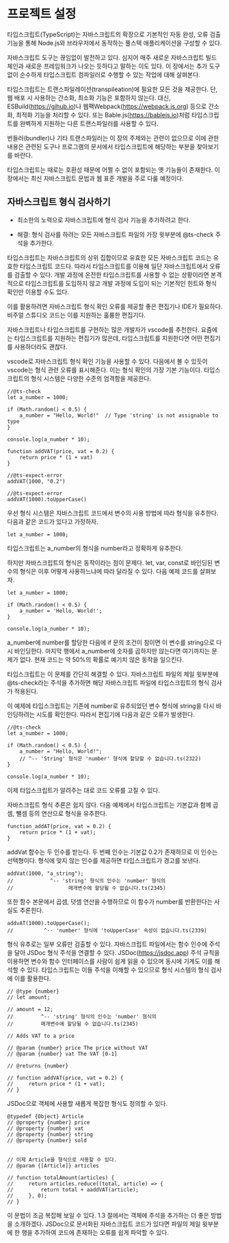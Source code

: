 # **프로젝트 설정**

타입스크립트(TypeScript)는 자바스크립트의 확장으로 기본적인 자동 완성, 오류 검출 기능을 통해 
Node.js와 브라우저에서 동작하는 풀스택 애플리케이션을 구성할 수 있다.

자바스크립트 도구는 끊임없이 발전하고 있다. 심지어 매주 새로운 자바스크립트 빌드 체인과 새로운 프레임워크가 나오는 듯하다고 말하는 이도 있다.
이 장에서는 추가 도구 없이 순수하게 타입스크립트 컴파일러로 수행할 수 있는 작업에 대해 살펴본다.

타입스크립트는 트랜스파일레이션(transpileation)에 필요한 모든 것을 제공한다. 단, 웹 배포 시 사용하는 간소화, 최소화 기능은 포함하지 않는다.
대신, ESBuild(https://gihub.io)나 웹팩Webpack(https://webpack.js.org) 등으로 간소화, 최적화 기능을 처리할 수 있다.
또는 Bable.js(https://bablejs.io)처럼 타입스크립트를 완벽하게 지원하는 다른 트랜스파일러를 사용할 수 있다.

번들러(bundler)나 기타 트랜스파일러는 이 장의 주제와는 관련이 없으므로 이에 관한 내용은 관련된 도구나 프로그램의 문서에서 타입스크립트에 
해당하는 부분을 찾아보기를 바란다.

타입스크립트는 때로는 호환성 때문에 어쩔 수 없이 포함되는 옛 기능들이 존재한다.
이 장에서는 최신 자바스크립트 문법과 웹 표준 개발을 주로 다룰 예정이다.

## **자바스크립트 형식 검사하기**

* 최소한의 노력으로 자바스크립트에 형식 검사 기능을 추가하려고 한다.

* 해결: 형식 검사를 하려는 모든 자바스크립트 파일의 가장 윗부분에 @ts-check 주석을 추가한다.

타입스크립트는 자바스크립트의 상위 집합이므로 유효한 모든 자바스크립트 코드는 유효한 타입스크립트 코드다.
따라서 타입스크립트를 이용해 일단 자바스크립트에서 오류를 검출할 수 있다.
개발 과정에 온전한 타입스크립트를 사용할 수 없는 상황이라면 본격적으로 타입스크립트를 도입하지 않고 개발 과정에 도입이 되는 기본적인 
힌트와 형식 확인만 이용할 수도 있다.

이를 활용하려면 자바스크립트 형식 확인 오류를 제공할 좋은 편집기나 IDE가 필요하다.
비주얼 스튜디오 코드는 이를 지원하는 훌륭한 편집기다.

자바스크립트나 타입스크립트를 구현하는 많은 개발자가 vscode를 추천한다.
요즘에는 타입스크립트를 지원하는 편집기가 많은데, 타입스크립트를 지원한다면 어떤 편집기를 사용하더라도 괜찮다.

vscode로 자바스크립트 형식 확인 기능을 사용할 수 있다.
다음에서 볼 수 있듯이 vscode는 형식 관련 오류를 표시해준다. 이는 형식 확인의 가장 기본 기능이다.
타입스크립트의 형식 시스템은 다양한 수준의 엄격함을 제공한다.

```
//@ts-check
let a_number = 1000;

if (Math.random() < 0.5) {
    a_number = "Hello, World!"  // Type 'string' is not assignable to type
}

console.log(a_number * 10);

function addVAT(price, vat = 0.2) {
    return price * (1 + vat)
}

//@ts-expect-error
addVAT(1000, "0.2")

//@ts-expect-error
addVAT(1000).toUpperCase() 
```

우선 형식 시스템은 자바스크립트 코드에서 변수의 사용 방법에 따라 형식을 유추한다.
다음과 같은 코드가 있다고 가정하자.

```
let a_number = 1000;
```

타입스크립트는 a_number의 형식을 number라고 정확하게 유추한다.

하지만 자바스크립트의 형식은 동작이라는 점이 문제다.
let, var, const로 바인딩된 변수의 형식은 이후 어떻게 사용하느냐에 따라 달라질 수 있다.
다음 예제 코드를 살펴보자.

```
let a_number = 1000;

if (Math.random() < 0.5) {
    a_number = 'Hello, World!';
} 

console.log(a_number * 10);
```

a_number에 number를 할당한 다음에 if 문의 조건이 참이면 이 변수를 string으로 다시 바인딩한다.
마지막 행에서 a_number에 숫자를 곱하지만 않는다면 여기까지는 문제가 없다.
현재 코드는 약 50%의 확률로 예기치 않은 동작을 일으킨다.

타입스크립트는 이 문제를 간단히 해결할 수 있다.
자바스크립트 파일의 제일 윗부분에 @ts-check라는 주석을 추가하면 해당 자바스크립트 파일에 타입스크립트의 형식 검사가 적용된다.

이 예제에 타입스크립트는 기존에 number로 유추되었던 변수 형식에 string을 다시 바인딩하려는 시도를 확인한다.
따라서 편집기에 다음과 같은 오류가 발생한다.

```
//@ts-check
let a_number = 1000;

if (Math.random() < 0.5) {
    a_number = "Hello, World!";
    // ^-- 'String' 형식은 'number' 형식에 할당할 수 없습니다.ts(2322)
}

console.log(a_number * 10);
```

이제 타입스크립트가 알려주는 대로 코드 오류를 고칠 수 있다.

자바스크립트 형식 추론은 쉽지 않다.
다음 예제에서 타입스크립트는 기본값과 함께 곱셈, 뺄셈 등의 연산으로 형식을 유추한다.

```
function_addAT(price, vat = 0.2) {
    return price * (1 + vat);
}
```

addVat 함수는 두 인수를 받는다.
두 번째 인수는 기본값 0.2가 존재하므로 이 인수는 선택형이다.
형식에 맞지 않는 인수를 제공하면 타입스크립트가 경고를 보낸다.

```
addVat(1000, "a_string");
//            ^-- 'string' 형식의 인수는 'number' 형식의
//                  매개변수에 할당될 수 없습니다.ts(2345)
```

또한 함수 본문에서 곱셈, 덧셈 연산을 수행하므로 이 함수가 number를 반환한다는 사실도 추론힌다.

```
addvAT(1000).toUpperCase();
//          ^-- 'number' 형식에 'toUpperCase' 속성이 없습니다.ts(2339)
```

형식 유추로는 일부 오류만 검출할 수 있다.
자바스크립트 파일에서는 함수 인수에 주석을 달아 JSDoc 형식 주석을 연결할 수 있다.
JSDoc(https://jsdoc.app) 주석 규칙을 이용하면 변수와 함수 인터페이스를 사람이 쉽게 읽을 수 있으며 동시에 기계도 이를 해석할 수 있다.
타입스크립트는 이들 주석을 이해할 수 있으므로 형식 시스템의 형식 검사에 이를 활용한다.

```
// @type {number}
// let amount;

// amount = 12;
//         ^-- 'string' 형식의 인수는 'number' 형식의
//         매개변수에 할당될 수 없습니다.ts(2345)

// Adds VAT to a price

// @param {number} price The price without VAT
// @param {number} vat The VAT [0-1]

// @returns {number}

// function addVAT(price, vat = 0.2) {
//     return price * (1 + vat);
// }
```

JSDoc으로 객체에 사용할 새롭게 복잡한 형식도 정의할 수 있다.

```
@typedef {Object} Article
// @property {number} price
// @property {number} vat
// @property {number} string
// @property {number} sold


// 이제 Article을 형식으로 사용할 수 있다.
// @param {[Article]} articles

// function totalAmount(articles) {
//     return articles.reduce((total, article) => {
//         return total + aaddVAT(article);
//     }, 0); 
// }
```

이 문법이 조금 복잡해 보일 수 있다. 1.3 절에서는 객체에 주석을 추가하는 더 좋은 방법을 소개하겠다.
JSDoc으로 문서화된 자바스크립트 코드가 있다면 파일의 제일 윗부분에 한 행을 추가하여 코드에 존재하는 오류를 쉽게 파악할 수 있다.